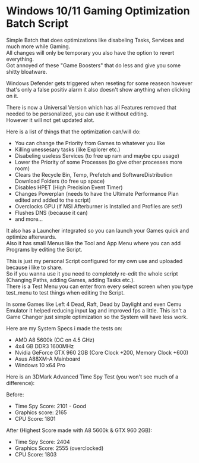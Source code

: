 # Windows 10/11 Gaming Optimization Batch Script

Simple Batch that does optimizations like disabeling Tasks, Services and much more while Gaming.<br/>
All changes will only be temporary you also have the option to revert everything.<br/>
Got annoyed of these "Game Boosters" that do less and give you some shitty bloatware.

Windows Defender gets triggered when reseting for some reaseon however that's only a false positiv alarm it also doesn't show anything when clicking on it.

There is now a Universal Version which has all Features removed that needed to be personalized, you can use it without editing.<br/>
However it will not get updated alot.

Here is a list of things that the optimization can/will do:<br/>

- You can change the Priority from Games to whatever you like
- Killing unessesary tasks (like Explorer etc.)
- Disabeling useless Services (to free up ram and maybe cpu usage)
- Lower the Priority of some Processes (to give other processes more room)
- Clears the Recycle Bin, Temp, Prefetch and SoftwareDistribution Download Folders (to free up space)
- Disables HPET (High Precision Event Timer)
- Changes Powerplan (needs to have the Ultimate Performance Plan edited and added to the script)
- Overclocks GPU (if MSI Afterburner is Installed and Profiles are set!)
- Flushes DNS (because it can)
- and more...

It also has a Launcher integrated so you can launch your Games quick and optimize afterwards.<br/>
Also it has small Menus like the Tool and App Menu where you can add Programs by editing the Script.

This is just my personal Script configured for my own use and uploaded because i like to share.<br/>
So if you wanna use it you need to completely re-edit the whole script (Changing Paths, adding Games, adding Tasks etc.).<br/>
There is a Test Menu you can enter from every select screen when you type test_menu to test things when editing the Script.

In some Games like Left 4 Dead, Raft, Dead by Daylight and even Cemu Emulator it helped reducing input lag and improved fps a little.
This isn't a Game Changer just simple optimization so the System will have less work.

Here are my System Specs i made the tests on:<br/>

- AMD A8 5600k (OC on 4.5 GHz)
- 4x4 GB DDR3 1600MHz
- Nvidia GeForce GTX 960 2GB (Core Clock +200, Memory Clock +600)
- Asus A88XM-A Mainboard
- Windows 10 x64 Pro

Here is an 3DMark Advanced Time Spy Test (you won't see much of a difference):

Before:

- Time Spy Score: 2101 - Good
- Graphics score: 2165
- CPU Score: 1801

After (Highest Score made with A8 5600k & GTX 960 2GB):

- Time Spy Score: 2404
- Graphics Score: 2555 (overclocked)
- CPU Score: 1803
